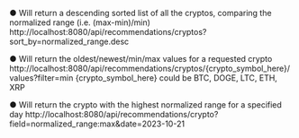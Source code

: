
● Will return a descending sorted list of all the cryptos, comparing the normalized range (i.e. (max-min)/min)
http://localhost:8080/api/recommendations/cryptos?sort_by=normalized_range.desc

● Will return the oldest/newest/min/max values for a requested crypto
http://localhost:8080/api/recommendations/cryptos/{crypto_symbol_here}/values?filter=min
{crypto_symbol_here} could be BTC, DOGE, LTC, ETH, XRP

● Will return the crypto with the highest normalized range for a specified day
http://localhost:8080/api/recommendations/crypto?field=normalized_range:max&date=2023-10-21